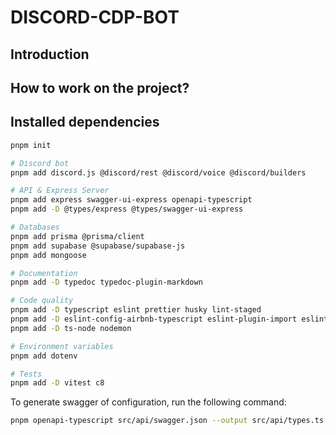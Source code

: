 # DISCORD-CDP-BOT

## Introduction

## How to work on the project?

## Installed dependencies

```bash
pnpm init

# Discord bot
pnpm add discord.js @discord/rest @discord/voice @discord/builders

# API & Express Server
pnpm add express swagger-ui-express openapi-typescript
pnpm add -D @types/express @types/swagger-ui-express

# Databases
pnpm add prisma @prisma/client
pnpm add supabase @supabase/supabase-js
pnpm add mongoose

# Documentation
pnpm add -D typedoc typedoc-plugin-markdown

# Code quality
pnpm add -D typescript eslint prettier husky lint-staged
pnpm add -D eslint-config-airbnb-typescript eslint-plugin-import eslint-plugin-prettier
pnpm add -D ts-node nodemon

# Environment variables
pnpm add dotenv

# Tests
pnpm add -D vitest c8
```

To generate swagger of configuration, run the following command:

```bash
pnpm openapi-typescript src/api/swagger.json --output src/api/types.ts
```